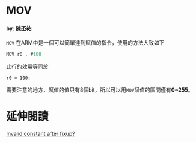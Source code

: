 # MOV

#### by: 陳丕祐

```MOV``` 在ARM中是一個可以簡單達到賦值的指令，使用的方法大致如下

```as
MOV r0 , #100
```

此行的效用等同於

```
r0 = 100;
```

需要注意的地方，賦值的值只有8個bit，所以可以用```MOV```賦值的區間僅有**0~255**。

# 延伸閱讀

[Invalid constant after fixup?](http://stackoverflow.com/questions/10261300/invalid-constant-after-fixup)

